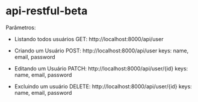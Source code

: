 # api-restful-beta

Parâmetros:

- Listando todos usuários
GET: http://localhost:8000/api/user

- Criando um Usuário
POST: http://localhost:8000/api/user 
  keys: name, email, password

- Editando um Usuário
PATCH: http://localhost:8000/api/user/{id} 
  keys: name, email, password

- Excluindo um usuário
DELETE: http://localhost:8000/api/user/{id} 
  keys: name, email, password
